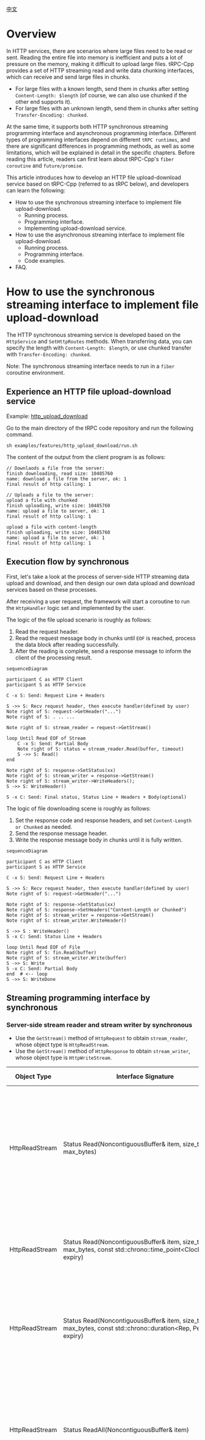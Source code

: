 [中文](../zh/http_protocol_upload_download_service.md)

# Overview

In HTTP services, there are scenarios where large files need to be read or sent. Reading the entire file into memory is
inefficient and puts a lot of pressure on the memory, making it difficult to upload large files. tRPC-Cpp provides a set
of HTTP streaming read and write data chunking interfaces, which can receive and send large files in chunks.

* For large files with a known length, send them in chunks after setting `Content-Length: $length` (of course, we can
  also use chunked if the other end supports it).
* For large files with an unknown length, send them in chunks after setting `Transfer-Encoding: chunked`.

At the same time, it supports both HTTP synchronous streaming programming interface and asynchronous programming
interface. Different types of programming interfaces depend on different `tRPC runtimes`, and there are significant
differences in programming methods, as well as some limitations, which will be explained in detail in the specific
chapters. Before reading this article, readers can first learn about tRPC-Cpp's `fiber coroutine` and `future/promise`.

This article introduces how to develop an HTTP file upload-download service based on tRPC-Cpp (referred to as tRPC
below), and developers can learn the following:

* How to use the synchronous streaming interface to implement file upload-download.
  * Running process.
  * Programming interface.
  * Implementing upload-download service.
* How to use the asynchronous streaming interface to implement file upload-download.
  * Running process.
  * Programming interface.
  * Code examples.
* FAQ.

# How to use the synchronous streaming interface to implement file upload-download

The HTTP synchronous streaming service is developed based on the `HttpService` and `SetHttpRoutes` methods. When
transferring data, you can specify the length with `Content-Length: $length`, or use chunked transfer
with `Transfer-Encoding: chunked`.

Note: The synchronous streaming interface needs to run in a `fiber` coroutine environment.

## Experience an HTTP file upload-download service

Example: [http_upload_download](../../examples/features/http_upload_download)

Go to the main directory of the tRPC code repository and run the following command.

```shell
sh examples/features/http_upload_download/run.sh
```

The content of the output from the client program is as follows:

``` text
// Downlaods a file from the server:
finish downloading, read size: 10485760
name: download a file from the server, ok: 1
final result of http calling: 1

// Uploads a file to the server:
upload a file with chunked
finish uploading, write size: 10485760
name: upload a file to server, ok: 1
final result of http calling: 1

upload a file with content-length
finish uploading, write size: 10485760
name: upload a file to server, ok: 1
final result of http calling: 1
```

## Execution flow by synchronous

First, let's take a look at the process of server-side HTTP streaming data upload and download, and then design our own
data upload and download services based on these processes.

After receiving a user request, the framework will start a coroutine to run the `HttpHandler` logic set and implemented
by the
user.

The logic of the file upload scenario is roughly as follows:

1. Read the request header.
2. Read the request message body in chunks until `EOF` is reached, process the data block after reading successfully.
3. After the reading is complete, send a response message to inform the client of the processing result.

```mermaid
sequenceDiagram

participant C as HTTP Client
participant S as HTTP Service

C -x S: Send: Request Line + Headers

S ->> S: Recv request header, then execute handler(defined by user)
Note right of S: request->GetHeader("...")
Note right of S: . .. ...

Note right of S: stream_reader = request->GetStream()

loop Until Read EOF of Stream 
    C -x S: Send: Partial Body
    Note right of S: status = stream_reader.Read(buffer, timeout)
    S ->> S: Read()
end

Note right of S: response->SetStatus(xx) 
Note right of S: stream_writer = response->GetStream()
Note right of S: stream_writer->WriteHeaders(); 
S ->> S: WriteHeader()

S -x C: Send: Final status, Status Line + Headers + Body(optional)
```

The logic of file downloading scene is roughly as follows:

1. Set the response code and response headers, and set `Content-Length or Chunked` as needed.
2. Send the response message header.
3. Write the response message body in chunks until it is fully written.

```mermaid
sequenceDiagram

participant C as HTTP Client
participant S as HTTP Service

C -x S: Send: Request Line + Headers

S ->> S: Recv request header, then execute handler(defined by user)
Note right of S: request->GetHeader("...")

Note right of S: response->SetStatus(xx)
Note right of S: response->SetHeaders("Content-Length or Chunked")
Note right of S: stream_writer = response->GetStream()
Note right of S: stream_writer.WriteHeader()

S ->> S : WriteHeader()
S -x C: Send: Status Line + Headers 

loop Until Read EOF of File
Note right of S: fin.Read(buffer)
Note right of S: stream_writer.Write(buffer)
S ->> S: Write
S -x C: Send: Partial Body
end  # <-- loop
S ->> S: WriteDone
```

## Streaming programming interface by synchronous

### Server-side stream reader and stream writer by synchronous

* Use the `GetStream()` method of `HttpRequest` to obtain `stream_reader`, whose object type is `HttpReadStream`.
* Use the `GetStream()` method of `HttpResponse` to obtain `stream_writer`, whose object type is `HttpWriteStream`.

| Object Type     | Interface Signature                                                                                                 | Function                                                                                                                                                                    | Parameters                                                                                                                                                                                                       | Return Value |
|-----------------|---------------------------------------------------------------------------------------------------------------------|-----------------------------------------------------------------------------------------------------------------------------------------------------------------------------|------------------------------------------------------------------------------------------------------------------------------------------------------------------------------------------------------------------|--------------|
| HttpReadStream  | Status Read(NoncontiguousBuffer&amp; item, size_t max_bytes)                                                        | Read the specified length of content, blocking this operation until the timeout+now configured in the service is reached as the timeout for the entire read stream process. | max_bytes, if the remaining content after receiving the complete package is less than the specified length, the remaining content will be returned immediately, and EOF will be marked through the return value. | Status       |
| HttpReadStream  | Status Read(NoncontiguousBuffer&amp; item, size_t max_bytes, const std::chrono::time_point<Clock, Dur>&amp; expiry) | Read the specified length of content, blocking this operation until the specified time point is reached.                                                                    | expiry, e.g.: trpc::ReadSteadyClock() + std::chrono::milliseconds(3)                                                                                                                                             | Status       |
| HttpReadStream  | Status Read(NoncontiguousBuffer&amp; item, size_t max_bytes, const std::chrono::duration<Rep, Period>&amp; expiry)  | Read the specified length of content, blocking this operation until the specified time interval is reached.                                                                 | expiry, e.g.: std::chrono::milliseconds(3)                                                                                                                                                                       | Status       |
| HttpReadStream  | Status ReadAll(NoncontiguousBuffer&amp; item)                                                                       | Read the complete package content, blocking this operation until the timeout configured in the service is reached as the timeout for the entire read stream process.        | -                                                                                                                                                                                                                | Status       |
| HttpReadStream  | Status ReadAll(NoncontiguousBuffer&amp; item, const std::chrono::time_point<Clock, Dur>&amp; expiry)                | Read the complete package content, blocking this operation until the specified time point is reached.                                                                       | expiry, e.g.: trpc::ReadSteadyClock() + std::chrono::milliseconds(3)                                                                                                                                             | Status       |
| HttpReadStream  | Status ReadAll(NoncontiguousBuffer&amp; item, const std::chrono::duration<Rep, Period>&amp; expiry)                 | Read the complete package content, blocking this operation until the specified time interval is reached.                                                                    | expiry, e.g.: std::chrono::milliseconds(3)                                                                                                                                                                       | Status       |
| HttpReadStream  | void SetDefaultDeadline(std::chrono::steady_clock::time_point default_deadline)                                     | Set the default timeout, which will override the timeout+now configured in the service.                                                                                     | -                                                                                                                                                                                                                | -            |
| HttpWriteStream | Status WriteHeader()                                                                                                | Send the response header.                                                                                                                                                   | You can set the specified response line through Response's SetStatus, which defaults to 200; you can set the specified header through Response's SetHeader.                                                      | Status       |
| HttpWriteStream | Status Write(NoncontiguousBuffer&amp;&amp; item)                                                                    | Send content.                                                                                                                                                               | -                                                                                                                                                                                                                | Status       |
| HttpWriteStream | Status WriteDone()                                                                                                  | Send end.                                                                                                                                                                   | -                                                                                                                                                                                                                | Status       |

### Common return codes for server-side stream interfaces by synchronous

For timeout errors, the business logic can try to retry, but for network errors, it is not recommended to retry as it
indicates an abnormality in the connection where the stream reader or writer is located.

| Return Code                                | Value | Meaning                                                                     |
|--------------------------------------------|-------|-----------------------------------------------------------------------------|
| kSuccStatus                                | 0     | Operation executed successfully                                             |
| kStreamStatusReadEof                       | -99   | All content has been read                                                   |
| kStreamStatusServerReadTimeout             | 254   | Server-side read timeout                                                    |
| kStreamStatusServerWriteTimeout            | 234   | Server-side write timeout                                                   |
| kStreamStatusServerNetworkError            | 201   | Server-side network error (such as connection disconnected or idle timeout) |
| kStreamStatusServerWriteContentLengthError | 232   | The length of the written data does not match the Content-Length setting    |

### Timeout explanation for read-related interfaces by synchronous

Read-related interfaces: Read, ReadAll.
Taking the Read interface as an example, tRPC provides two types of specific interface forms:

* Read(item, max_bytes) without a custom timeout.
  
  The timeout for this type of interface is a fixed value that is determined when the reader/writer is created (calculated by the service configuration or specified by the SetDefaultDeadline method).

  > For example, if the timeout is configured as 60000ms and the user obtains the reader/writer at time "now", then no
  > matter how many times the user calls Read(item, max_bytes), the timeout point will always be "now + 1min", which can
  > be
  > understood as the timeout for the entire read stream process.

* Read(item, max_bytes, timeout) with a custom timeout.

  If the user's data is very large, such as a 10GB file, and the network conditions are uncertain, it is recommended to use the Read(item, max_bytes, timeout) interface in this scenario.

  > The "timeout" parameter here only applies to the Read operation. The "timeout" type can be a time interval, such as
  > 10s, which means that the Read operation will be blocked for 10s from the trigger start. It can also be a specific
  > time
  > point, which means that the Read operation will be blocked until the specified time point.
  
# Implementing upload-download service

Example: [file_storage_handler.cc](../../examples/features/http_upload_download/server/file_storage_handler.cc)

## Implementing a file upload service

According to the file upload process, the data upload process needs to go through the following steps: receiving the
request, reading the request headers, reading the request message body data, completing the read, and sending the
response.

* **Receiving the request**

  After receiving an HTTP request, the framework will start the user's preset handler process based on the URL.

* **Reading the request headers**

  The HttpRequest object provides interfaces to obtain request header information: HasHeader/GetHeader, which allows the user to obtain request header content information. For example, look for `Content-Length` or `Transfer-Encoding` to determine whether the other end is sending data in length form or chunked form. Of course, the framework will automatically help the user decode chunked-form data into data fragments.

* **Reading data**

  Using the Read(item, max_bytes) interface, if the server's response data has not ended, this Read operation will block until it reads data of length max_bytes. If the server's response data has already ended, this Read operation will immediately return after reading data of length max_bytes or reading the end of the data.

* **Completing the read**

  When the end of the data is read, the Read interface will return the kStreamStatusReadEof return code to inform the user that the server data has been completely read.

* **Sending the response**

  In a normal interaction process, the user should call HttpResponse's SetStatus to set the status code (default 200) based on the other end's request and call HttpWriteStream's WriteHeader to send the response headers. If the user does not actively call WriteHeader, the framework will automatically call WriteHeader to complete the response process (default 200) after the user's processing logic ends.

* Example code:

  ```cpp
  // Store a file received from the client.
  ::trpc::Status FileStorageHandler::Post(const ::trpc::ServerContextPtr& ctx, const ::trpc::http::RequestPtr& req, ::trpc::http::Response* rsp) {
    // Open a file and prepare to save the uploaded file content
    auto fout = std::ofstream("/to/path/upload_dst_xx", std::ios::binary);
    if (!fout.is_open()) {
      rsp->SetStatus(::trpc::http::ResponseStatus::kInternalServerError);
      return ::trpc::kSuccStatus;
    }
  
    // Get stream reader. 
    auto& reader = req->GetStream();
    ::trpc::Status status;
    // Read at most 1MB each time. 
    constexpr std::size_t kBufferSize{1024 * 1024};
    std::size_t nread{0};
    
    // Start receiving the file content.
    for (;;) {
      ::trpc::NoncontiguousBuffer buffer;
      // Read the data.
      status = reader.Read(buffer, kBufferSize);
      if (status.OK()) {
        nread += buffer.ByteSize();
        // Write the data to the file.
        for (const auto& block : buffer) {
          fout.write(block.data(), block.size());
        }
        continue;
      } else if (status.StreamEof()) {
        // File reading is complete.
        break;
      }
      // If an error occurs, return an error code. the framework will recognize the RST return code and close the stream.
      return ::trpc::kStreamRstStatus;
    }
  
    // After receiving is complete, send a response to the client.
    rsp->SetStatus(::trpc::http::ResponseStatus::kOk);
    auto& writer = rsp->GetStream();
    status = writer.WriteHeader();
    if (!status.OK()) {
      return ::trpc::kStreamRstStatus;
    }
    return ::trpc::kSuccStatus;
  }
  ```

## Implementing a file download service

Following the file download process, the data download process needs to go through the following steps: read request
headers, set length format or chunked format, send response headers, write data, and complete writing.

* **Receive request**

  After receiving an HTTP request, the user's preset handler process will be started based on the URL.

* **Read request headers**

  HttpRequest provides interfaces to obtain request headers: HasHeader/GetHeader.

* **Set length format or chunked format**

  Call HttpResponse's SetHeader method to set the length format or chunked format. If the complete data length is already known, the length format "Content-Length: 104857600" can be used. If the complete data length is unknown, the chunked format "Transfer-Encoding: chunked" can be used.

* **Send response headers**

  In the normal interaction process, the user should proactively call HttpResponse's SetStatus to set the status code (default 200) based on the request from the other end, and call HttpWriteStream's WriteHeader to send the response headers. If the user does not actively call WriteHeader, the framework will automatically call WriteHeader to complete the response process after the user processing logic is finished (default 200).

* **Write data**

  Through the Write interface, the user can continuously send data fragments to the server. If the user is using the chunked format, the user does not need to do chunked encoding for the transmitted data, as the framework will handle it automatically. If the user is using the length format, if the data sent by the user exceeds the set length, the Write interface will report kStreamStatusServerWriteContentLengthError error.

* **Complete writing**

  Through the WriteDone interface, the user informs the reader-writer that all data has been sent. If the user is using the chunked format, the framework will send the chunked end tag to the other end. If the user is using the length format, the framework will check whether the length of the data sent by the user and the set length are consistent. If they are inconsistent, it will report kStreamStatusServerWriteContentLengthError error. Once the WriteDone interface is called, the user should not try to use the Write interface again.

* Example code:

  ```cpp
  // Send a file to the client. 
  ::trpc::Status FileStorageHandler::Get(const ::trpc::ServerContextPtr& ctx, const ::trpc::http::RequestPtr& req,
                                         ::trpc::http::Response* rsp) {
    // Open the file to be downloaded.
    auto fin = std::ifstream("/to/path/download_src_xx", std::ios::binary);
    if (!fin.is_open()) {
      rsp->SetStatus(::trpc::http::ResponseStatus::kInternalServerError);
      return ::trpc::kSuccStatus;
    }
  
    // Send data in chunked.
    rsp->SetHeader(::trpc::http::kHeaderTransferEncoding, ::trpc::http::kTransferEncodingChunked);
    // Get the stream reader, then send response header.
    auto& writer = rsp->GetStream();
    ::trpc::Status status = writer.WriteHeader();
    if (!status.OK()) {
      // If an error occurs, return an error code. the framework will recognize the RST return code and close the stream.
      return ::trpc::kStreamRstStatus;
    }
  
    std::size_t nwrite{0};
    ::trpc::BufferBuilder buffer_builder;
    // Send the response body.
    for (;;) {
      fin.read(buffer_builder.data(), buffer_builder.SizeAvailable());
      std::size_t n = fin.gcount();
      if (n > 0) {
        ::trpc::NoncontiguousBuffer buffer;
        buffer.Append(buffer_builder.Seal(n));
        // Write data chunk.
        status = writer.Write(std::move(buffer));
        if (status.OK()) {
          nwrite += n;
          continue;
        }
        return ::trpc::kStreamRstStatus;
      } else if (fin.eof()) {
        // File writing is complete.
        status = writer.WriteDone();
        if (status.OK()) break;
        return ::trpc::kStreamRstStatus;
      }
      return ::trpc::kStreamRstStatus;
    }
    return ::trpc::kSuccStatus;
  }
  ```

# How to use the asynchronous streaming interface to implement file upload-download

The HTTP asynchronous streaming service is developed based on `HttpAsyncStreamFuncHandler` and registered with the route
through `HttpAsyncStreamService` and `RegisterAsyncStreamMethod`.

```cpp
// The signature of the streaming method that the user needs to implement:
using BidiStreamFunction = std::function<Future<>(const ServerContextPtr&, HttpServerAsyncStreamReaderWriterPtr)>;
```

When transmitting data, you can specify the length `Content-Length: $length`, or use chunked
transfer `Transfer-Encoding: chunked`.

Requirements:

* The asynchronous streaming interface needs to run in the `merge` thread model environment. The `merge` thread model is a runtime of tRPC , and the thread role does both `IO` and business logic `Handle`.
* Currently, only the asynchronous streaming interface called within tRPC 's internal thread is supported, and it is not supported to use it in user-defined external threads (the program will crash).
* Use `future/promise` programming model.
* HTTP message reading and writing comply with the HTTP protocol specification, that is, the writing order for requests
  and responses is as follows:
  * Write start_line/status_line + headers first.
  * Then write the body.

## Experience an HTTP file upload-download service by asynchronous

Example: [http_async_upload_download](../../examples/features/http_async_upload_download)

Go to the main directory of the tRPC code repository and run the following command.

```shell
sh examples/features/http_async_upload_download/run.sh
```

The content of the output from the client program is as follows:

``` text
// Downlaods a file from the server:
finish downloading, read size: 10485760
name: download a file from the server, ok: 1
final result of http calling: 1

// Uploads a file to the server:
upload a file with chunked
finish uploading, write size: 10485760
name: upload a file to server, ok: 1
final result of http calling: 1
```

## Execution flow by asynchronous

The basic process for file upload and download scenarios is similar to synchronous streaming. After the framework
receives a user request, it uses an asynchronous callback to run the user's set and implemented `HttpAsyncStreamFuncHandler` logic.

## Streaming programming interface by asynchronous

### Server-side stream reader and stream writer by asynchronous

| Object Type                          | Interface Signature                                                                                   | Function                                                                                                                                                                                                                                                                                                                                                                                                                                                                                                                                                | Parameters                                         |
|--------------------------------------|-------------------------------------------------------------------------------------------------------|---------------------------------------------------------------------------------------------------------------------------------------------------------------------------------------------------------------------------------------------------------------------------------------------------------------------------------------------------------------------------------------------------------------------------------------------------------------------------------------------------------------------------------------------------------|----------------------------------------------------|
| HttpServerAsyncStreamReaderWriterPtr | const HttpRequestLine& GetRequestLine()                                                               | Get the request start line (it must obtain the request_uri in the start line to distribute to the business method registered, so this operation does not need to be asynchronous)                                                                                                                                                                                                                                                                                                                                                                       | -                                                  |
| HttpServerAsyncStreamReaderWriterPtr | Future&lt;HttpHeader> ReadHeader(int timeout = max)                                                   | Read the header from the stream                                                                                                                                                                                                                                                                                                                                                                                                                                                                                                                         | Timeout (ms)                                       |
| HttpServerAsyncStreamReaderWriterPtr | Future&lt;NoncontiguousBuffer> ReadChunk(int timeout = max)                                           | Read the chunk from the stream. This interface can only be called after confirming the chunked mode (judged from the header). Otherwise, it will fail.                                                                                                                                                                                                                                                                                                                                                                                                  | Timeout (ms)                                       |
| HttpServerAsyncStreamReaderWriterPtr | Future&lt;NoncontiguousBuffer> ReadAtMost(uint64_t len, int timeout = max)                            | Both length and chunked modes can be called to obtain data with a maximum length of len. </br>If the size of the data obtained from the network is smaller than len, return the data of size length. </br>If the size of the data obtained from the network is larger than len, return the data of length len. </br>If the buffer is empty, it means EOF. </br>Scenario 1: Used in memory-limited scenarios, the maximum length of each read is limited. </br>Scenario 2: In transit mode, it can timely obtain partial data and send it to downstream. | len (bytes), timeout (ms)                          |
| HttpServerAsyncStreamReaderWriterPtr | Future&lt;NoncontiguousBuffer> ReadExactly(uint64_t len, int timeout = max)                           | Both length and chunked modes can be called to obtain data with a fixed length of len. If EOF is read, return as much data as there is in the network. </br>If the size of the buffer read is less than len, it means EOF. </br>Special scenario 1: The request data is compressed in fixed sizes and needs to be read in fixed sizes for decompression.                                                                                                                                                                                                | len (bytes), timeout (ms)                          |
| HttpServerAsyncStreamReaderWriterPtr | Future<> WriteStatusLine(HttpStatusLine&& rsp_line)                                                   | Write the response status line                                                                                                                                                                                                                                                                                                                                                                                                                                                                                                                          | Response status line                               |
| HttpServerAsyncStreamReaderWriterPtr | Future<> WriteHeader(HttpHeader&& header)                                                             | Write the header                                                                                                                                                                                                                                                                                                                                                                                                                                                                                                                                        | header                                             |
| HttpServerAsyncStreamReaderWriterPtr | Future<> WriteData(NoncontiguousBuffer&& data)                                                        | Write the data. It will recognize the information in the header. If the header indicates chunked, it will organize the data into chunked format and then send it.                                                                                                                                                                                                                                                                                                                                                                                       | Data                                               |
| HttpServerAsyncStreamReaderWriterPtr | Future<> WriteDone()                                                                                  | Finish writing the data. If it is in chunked mode, it will write the chunked termination mark.                                                                                                                                                                                                                                                                                                                                                                                                                                                          | -                                                  |
| -                                    | Future&lt;HttpRequestPtr> ReadFullRequest(HttpServerAsyncStreamReaderWriterPtr rw, int timeout = max) | Read the complete request from the stream with a timeout (ms)                                                                                                                                                                                                                                                                                                                                                                                                                                                                                           | Server-side stream reader and writer, timeout (ms) |
| -                                    | Future<> WriteFullResponse(HttpServerAsyncStreamReaderWriterPtr rw, HttpResponse&& rsp)               | Write the complete response to the stream                                                                                                                                                                                                                                                                                                                                                                                                                                                                                                               | HTTP response                                      |

## Code example

The overall process logic is similar to synchronous streaming services, but asynchronous interfaces are used to
implement it. We can refer to the
example [http_server.cc](../../examples/features/http_async_upload_download/server/http_server.cc)

# FAQ

## How does synchronous streaming respond to `100 Continue`?

Some clients will carry `Expect: 100-continue` in the header when sending large file POST/PUT requests and wait for the
server to return `100 continue` or `4xx/5xx rejection` error code.

The framework supports custom reply to `100 Continue` status code. You can add the following code before the `WriteHeader` call:

```cpp
if (req->GetHeader("Expect") == "100-continue") {  
  // Check if the upload is allowed, if not, set the 4xx/5xx error code using `SetStatus` and return.
  resp->SetStatus(trpc::http::HttpResponse::kContinue);
  resp->GetStream().WriteHeader();  // It is recommended to check if the returned status is normal.
  // After writing 100 Continue, the status code will be automatically set to the default value (200 OK). 
  // The business can call SetStatus (and WriteHeader) again to send the actual status code.
}
```

## Is the synchronous streaming HttpResponse::SetContent() not working?

Users can use SetContent() to simply respond without using WriteHeader (non-1xx status codes) or Write. The framework will
automatically reply to the response in a non-streaming scenario after the user function ends.
